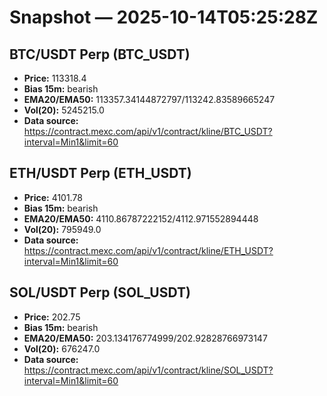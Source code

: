 # Snapshot — 2025-10-14T05:25:28Z

## BTC/USDT Perp (BTC_USDT)
- **Price:** 113318.4
- **Bias 15m:** bearish
- **EMA20/EMA50:** 113357.34144872797/113242.83589665247
- **Vol(20):** 5245215.0
- **Data source:** https://contract.mexc.com/api/v1/contract/kline/BTC_USDT?interval=Min1&limit=60

## ETH/USDT Perp (ETH_USDT)
- **Price:** 4101.78
- **Bias 15m:** bearish
- **EMA20/EMA50:** 4110.86787222152/4112.971552894448
- **Vol(20):** 795949.0
- **Data source:** https://contract.mexc.com/api/v1/contract/kline/ETH_USDT?interval=Min1&limit=60

## SOL/USDT Perp (SOL_USDT)
- **Price:** 202.75
- **Bias 15m:** bearish
- **EMA20/EMA50:** 203.134176774999/202.92828766973147
- **Vol(20):** 676247.0
- **Data source:** https://contract.mexc.com/api/v1/contract/kline/SOL_USDT?interval=Min1&limit=60
